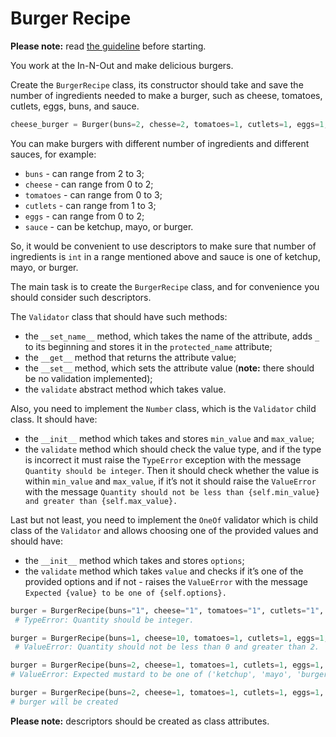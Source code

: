 # Burger Recipe

**Please note:** read [the guideline](https://github.com/mate-academy/py-task-guideline/blob/main/README.md)
before starting.

You work at the In-N-Out and make delicious burgers. 

Create the `BurgerRecipe` class, its constructor should take and save the number of ingredients needed to make a burger, such as cheese, tomatoes, cutlets, eggs, buns, and sauce.

```python
cheese_burger = Burger(buns=2, chesse=2, tomatoes=1, cutlets=1, eggs=1, sauce="ketchup")
```

You can make burgers with different number of ingredients and different sauces, for example:

- `buns` - can range from 2 to 3;
- `cheese` - can range from 0 to 2;
- `tomatoes` - can range from 0 to 3;
- `cutlets` - can range from 1 to 3;
- `eggs` - can range from 0 to 2;
- `sauce` - can be ketchup, mayo, or burger.

So, it would be convenient to use descriptors to make sure that number of ingredients is `int` in a range mentioned above
and sauce is one of ketchup, mayo, or burger.

The main task is to create the `BurgerRecipe` class, and for convenience you should consider such descriptors.

The `Validator` class that should have such methods:

- the `__set_name__` method, which takes the name of the attribute, adds `_` to its beginning and stores it in the `protected_name` attribute;
- the `__get__` method that returns the attribute value;
- the `__set__` method, which sets the attribute value (**note:** there should be no validation implemented);
- the `validate` abstract method which takes value.

Also, you need to implement the `Number` class, which is the `Validator` child class. It should have:

- the `__init__` method which takes and stores `min_value` and `max_value`;
- the `validate` method which should check the value type, and if the type is incorrect it must raise the `TypeError` exception with the message `Quantity should be integer`. 
Then it should check whether the value is within `min_value` and `max_value`, if it’s not it should raise the `ValueError` with the message `Quantity should not be less than {self.min_value} and greater than {self.max_value}.`

Last but not least, you need to implement the `OneOf` validator which is child class of the `Validator` and allows choosing one of the provided values and should have:
- the `__init__` method which takes and stores `options`;
- the `validate` method which takes `value` and checks if it’s one of the provided options and if not - raises the `ValueError` with the message `Expected {value} to be one of {self.options}.`

```python
burger = BurgerRecipe(buns="1", cheese="1", tomatoes="1", cutlets="1", eggs="1", sauce="mayo")
 # TypeError: Quantity should be integer.

burger = BurgerRecipe(buns=1, cheese=10, tomatoes=1, cutlets=1, eggs=1, sauce="mayo")
 # ValueError: Quantity should not be less than 0 and greater than 2.

burger = BurgerRecipe(buns=2, cheese=1, tomatoes=1, cutlets=1, eggs=1, sauce="mustard") 
# ValueError: Expected mustard to be one of ('ketchup', 'mayo', 'burger').

burger = BurgerRecipe(buns=2, cheese=1, tomatoes=1, cutlets=1, eggs=1, sauce="ketchup")
# burger will be created
```

**Please note:** descriptors should be created as class attributes.
